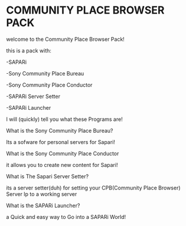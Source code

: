 # COMMUNITY PLACE BROWSER PACK
welcome to the Community Place Browser Pack!

this is a pack with:

-SAPARi

-Sony Community Place Bureau

-Sony Community Place Conductor

-SAPARi Server Setter

-SAPARi Launcher

I will (quickly) tell you what these Programs are!


What is the Sony Community Place Bureau?

Its a sofware for personal servers for Sapari!

What is the Sony Community Place Conductor

it allows you to create new content for Sapari!

What is The Sapari Server Setter?

its a server setter(duh) for setting your CPB(Community Place Browser) Server Ip to a working server

What is the SAPARi Launcher?

a Quick and easy way to Go into a SAPARi World!
